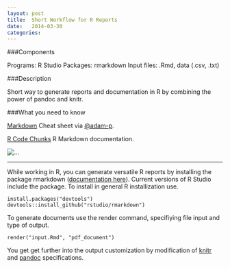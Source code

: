 ```yaml
---
layout: post
title:  Short Workflow for R Reports 
date:   2014-03-30 
categories: 
---
```


###Components

Programs: R Studio
Packages: rmarkdown
Input files: .Rmd, data (.csv, .txt)

###Description

Short way to generate reports and documentation in R by combining the power of pandoc and knitr.  

###What you need to know

[Markdown](https://github.com/adam-p/markdown-here/wiki/Markdown-Cheatsheet) Cheat sheet via [@adam-p](https://github.com/adam-p).

[R Code Chunks](http://rmarkdown.rstudio.com/authoring_rcodechunks.html) R Markdown documentation.

<img src="{{ site.baseurl }}/assets/img/workflow01.png" class="img-responsive" alt="...">
<hr>

While working in R, you can generate versatile R reports by installing the package rmarkdown ([documentation here](http://rmarkdown.rstudio.com/index.html)).  Current versions of R Studio include the package.  To install in general R installization use.

    install.packages("devtools")
    devtools::install_github("rstudio/rmarkdown") 

To generate documents use the render command, specifiying file input and type of output. 

    render("input.Rmd", "pdf_document")

You get get further into the output customization by modification of [knitr](http://yihui.name/knitr/) and [pandoc](http://rmarkdown.rstudio.com/authoring_pandoc_markdown.html) specifications.

